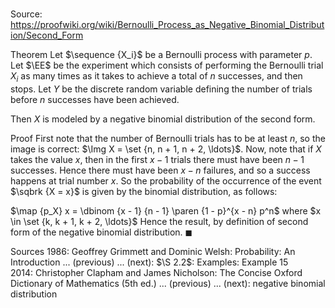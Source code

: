# 

Source: https://proofwiki.org/wiki/Bernoulli_Process_as_Negative_Binomial_Distribution/Second_Form

Theorem
Let $\sequence {X_i}$ be a Bernoulli process with parameter $p$.
Let $\EE$ be the experiment which consists of performing the Bernoulli trial $X_i$ as many times as it takes to achieve a total of $n$ successes, and then stops.
Let $Y$ be the discrete random variable defining the number of trials before $n$ successes have been achieved.

Then $X$ is modeled by a negative binomial distribution of the second form.


Proof
First note that the number of Bernoulli trials has to be at least $n$, so the image is correct: $\Img X = \set {n, n + 1, n + 2, \ldots}$.
Now, note that if $X$ takes the value $x$, then in the first $x - 1$ trials there must have been $n - 1$ successes.
Hence there must have been $x - n$ failures, and so a success happens at trial number $x$.
So the probability of the occurrence of the event $\sqbrk {X = x}$ is given by the binomial distribution, as follows:

$\map {p_X} x = \dbinom {x - 1} {n - 1} \paren {1 - p}^{x - n} p^n$
where $x \in \set {k, k + 1, k + 2, \ldots}$
Hence the result, by definition of second form of the negative binomial distribution.
$\blacksquare$


Sources
1986: Geoffrey Grimmett and Dominic Welsh: Probability: An Introduction ... (previous) ... (next): $\S 2.2$: Examples: Example $15$
2014: Christopher Clapham and James Nicholson: The Concise Oxford Dictionary of Mathematics (5th ed.) ... (previous) ... (next): negative binomial distribution




